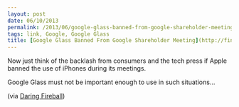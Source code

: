 ```yaml
---
layout: post
date: 06/10/2013
permalink: /2013/06/google-glass-banned-from-google-shareholder-meeting/
tags: link, Google, Google Glass
title: [Google Glass Banned From Google Shareholder Meeting](http://finance.yahoo.com/news/google-glass-banned-shareholder-meeting-093913027.html)
---
```


<p>Now just think of the backlash from consumers and the tech press if Apple banned the use of iPhones during its meetings.</p>

<p>Google Glass must not be important enough to use in such situations&#8230;</p>

<p>(via <a href="http://daringfireball.net/linked/2013/06/07/glass-shareholder">Daring Fireball</a>)</p>